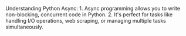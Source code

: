 Understanding Python Async:
    1. Async programming allows you to write non-blocking, concurrent code in Python.
    2. It's perfect for tasks like handling I/O operations, web scraping, or managing multiple tasks simultaneously.
